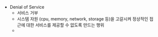 - Denial of Service
	- 서비스 거부
	- 시스템 자원 (cpu, memory, network, storage 등)을 고갈시켜 정상적인 접근에 대한 서비스를 제공할 수 없도록 만드는 행위
	- 